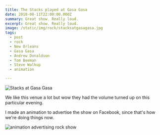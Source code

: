 ```yaml
---
title: The Stacks played at Gasa Gasa
date: 2018-08-11T22:00:00.000Z
summary: Great show. Really loud.
excerpt: Great show. Really loud.
image: /static/img/rock/stacksatgasagasa.jpg
tags:
  - post 
  - rock
  - New Orleans
  - Gasa Gasa
  - Andrew Donaldson
  - Tom Beeman
  - Steve Walkup
  - animation

---
```


![Stacks at Gasa Gasa](/static/img/rock/stacksatgasagasa.jpg "Stacks at Gasa Gasa")

We like this venue a lot but wow they had the volume turned up on this particular evening.

I made an animation to advertise the show on Facebook, since that's how we're doing things now.

![animation advertising rock show](/static/img/rock/gasagasa-180807.gif "animation advertising rock show")
